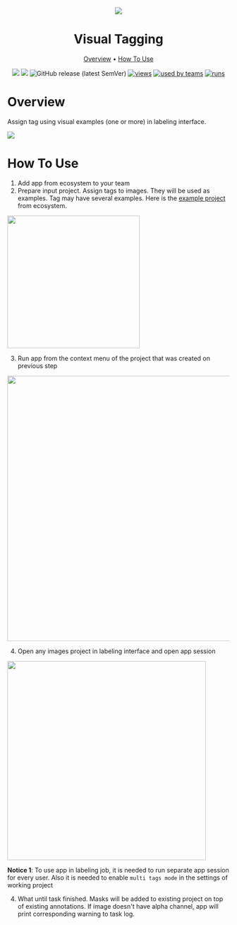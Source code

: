 <div align="center" markdown>
<img src="https://i.imgur.com/LwvrJKf.png"/>

# Visual Tagging

<p align="center">
  <a href="#Overview">Overview</a> •
  <a href="#How-To-Use">How To Use</a>
</p>


[![](https://img.shields.io/badge/supervisely-ecosystem-brightgreen)](https://ecosystem.supervise.ly/apps/create-foreground-mask)
[![](https://img.shields.io/badge/slack-chat-green.svg?logo=slack)](https://supervise.ly/slack)
![GitHub release (latest SemVer)](https://img.shields.io/github/v/release/supervisely-ecosystem/visual-tagging)
[![views](https://app.supervise.ly/public/api/v3/ecosystem.counters?repo=supervisely-ecosystem/visual-tagging&counter=views&label=views)](https://supervise.ly)
[![used by teams](https://app.supervise.ly/public/api/v3/ecosystem.counters?repo=supervisely-ecosystem/visual-tagging&counter=downloads&label=used%20by%20teams)](https://supervise.ly)
[![runs](https://app.supervise.ly/public/api/v3/ecosystem.counters?repo=supervisely-ecosystem/visual-tagging&counter=runs&label=runs)](https://supervise.ly)

</div>

# Overview

Assign tag using visual examples (one or more) in labeling interface.

<img src="https://i.imgur.com/nQXwXAM.png"/>


# How To Use

1. Add app from ecosystem to your team
2. Prepare input project. Assign tags to images. They will be used as examples. Tag may have several examples. Here is the [example project](https://ecosystem.supervise.ly/projects/top-10-cat-breeds) from ecosystem.
   
<img  data-key="sly-module-link" data-module-slug="supervisely-ecosystem/top-10-cat-breeds" src="https://i.imgur.com/atFsWGd.png" width="300"/>

3. Run app from the context menu of the project that was created on previous step

<img src="https://i.imgur.com/jfB9DzT.png" width="600"/>

4. Open any images project in labeling interface and open app session

<img src="https://i.imgur.com/y1IeZ54.png" width="450"/>


**Notice 1**: To use app in labeling job, it is needed to run separate app session for every user. Also it is needed to enable `multi tags mode` in the settings of working project  

4. What until task finished. Masks will be added to existing project on top of existing annotations. If image doesn't have alpha channel, app will print corresponding warning to task log.
